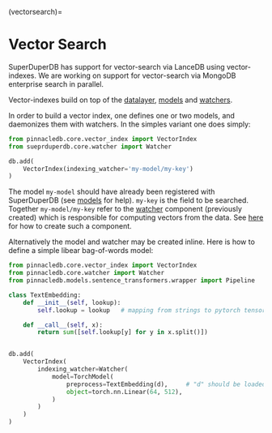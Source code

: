 (vectorsearch)=
# Vector Search

SuperDuperDB has support for vector-search via LanceDB using vector-indexes.
We are working on support for vector-search via MongoDB enterprise search in parallel.

Vector-indexes build on top of the [datalayer](datalayer), [models](models) and [watchers](watchers).

In order to build a vector index, one defines one or two models, and daemonizes them with watchers.
In the simples variant one does simply:

```python
from pinnacledb.core.vector_index import VectorIndex
from sueprduperdb.core.watcher import Watcher

db.add(
    VectorIndex(indexing_watcher='my-model/my-key')
)
```

The model `my-model` should have already been registered with SuperDuperDB (see [models](models) for help). `my-key` is the field to be searched. Together `my-model/my-key` refer to the [watcher](watchers) component (previously created) which is responsible for computing vectors from the data.
See [here](watcher) for how to create such a component.

Alternatively the model and watcher may be created inline. 
Here is how to define a simple libear bag-of-words model:

```python
from pinnacledb.core.vector_index import VectorIndex
from pinnacledb.core.watcher import Watcher
from pinnacledb.models.sentence_transformers.wrapper import Pipeline

class TextEmbedding:
    def __init__(self, lookup):
        self.lookup = lookup   # mapping from strings to pytorch tensors

    def __call__(self, x):
        return sum([self.lookup[y] for y in x.split()])


db.add(
    VectorIndex(
        indexing_watcher=Watcher(
            model=TorchModel(
                preprocess=TextEmbedding(d),     # "d" should be loaded from disk
                object=torch.nn.Linear(64, 512),
            )
        )
    )
)
```

